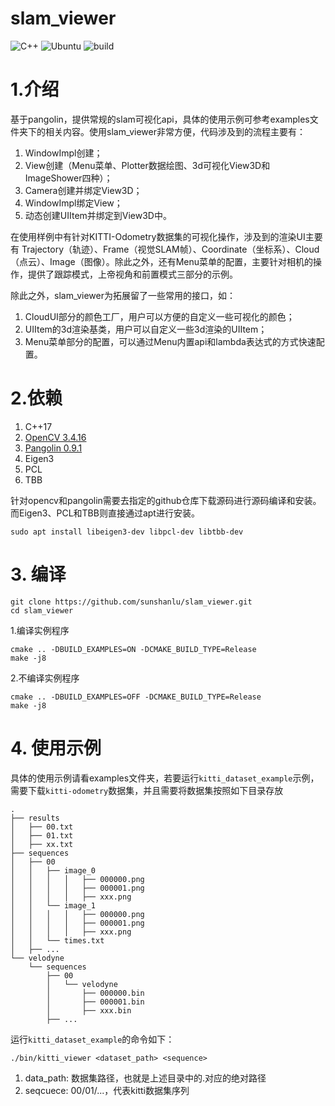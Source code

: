# slam_viewer

![C++](https://img.shields.io/badge/c++-17std-blue)
![Ubuntu](https://img.shields.io/badge/platform-ubuntu20.04-orange)
![build](https://img.shields.io/badge/build-pass-green)

# 1.介绍



基于pangolin，提供常规的slam可视化api，具体的使用示例可参考examples文件夹下的相关内容。使用slam_viewer非常方便，代码涉及到的流程主要有：

1. WindowImpl创建；
2. View创建（Menu菜单、Plotter数据绘图、3d可视化View3D和ImageShower四种）；
3. Camera创建并绑定View3D；
4. WindowImpl绑定View；
5. 动态创建UIItem并绑定到View3D中。

在使用样例中有针对KITTI-Odometry数据集的可视化操作，涉及到的渲染UI主要有 Trajectory（轨迹）、Frame（视觉SLAM帧）、Coordinate（坐标系）、Cloud（点云）、Image（图像）。除此之外，还有Menu菜单的配置，主要针对相机的操作，提供了跟踪模式，上帝视角和前置模式三部分的示例。

除此之外，slam_viewer为拓展留了一些常用的接口，如：
1. CloudUI部分的颜色工厂，用户可以方便的自定义一些可视化的颜色；
2. UIItem的3d渲染基类，用户可以自定义一些3d渲染的UIItem；
3. Menu菜单部分的配置，可以通过Menu内置api和lambda表达式的方式快速配置。

# 2.依赖
1. C++17
2. [OpenCV 3.4.16](https://github.com/opencv/opencv/releases/tag/3.4.16)
3. [Pangolin 0.9.1](https://github.com/stevenlovegrove/Pangolin/releases/tag/v0.9.1)
4. Eigen3
5. PCL
6. TBB

针对opencv和pangolin需要去指定的github仓库下载源码进行源码编译和安装。而Eigen3、PCL和TBB则直接通过apt进行安装。
```shell
sudo apt install libeigen3-dev libpcl-dev libtbb-dev
```

# 3. 编译

```shell
git clone https://github.com/sunshanlu/slam_viewer.git
cd slam_viewer
```

1.编译实例程序
```shell
cmake .. -DBUILD_EXAMPLES=ON -DCMAKE_BUILD_TYPE=Release
make -j8
```

2.不编译实例程序
```shell
cmake .. -DBUILD_EXAMPLES=OFF -DCMAKE_BUILD_TYPE=Release
make -j8
```

# 4. 使用示例
具体的使用示例请看examples文件夹，若要运行`kitti_dataset_example`示例，需要下载`kitti-odometry`数据集，并且需要将数据集按照如下目录存放
```shell
.
├── results
│   ├── 00.txt
│   ├── 01.txt
│   ├── xx.txt
├── sequences
│   ├── 00
│   │   ├── image_0
│   │   │   │   ├── 000000.png
│   │   │   │   ├── 000001.png  
│   │   │   │   ├── xxx.png  
│   │   └── image_1
│   │   │   │   ├── 000000.png
│   │   │   │   ├── 000001.png  
│   │   │   │   ├── xxx.png  
│   │   └── times.txt
│   ├── ...
└── velodyne
    └── sequences
        ├── 00
        │   └── velodyne
        │       ├── 000000.bin
        │       ├── 000001.bin
        │       ├── xxx.bin
        ├── ...
```

运行`kitti_dataset_example`的命令如下：
```shell
./bin/kitti_viewer <dataset_path> <sequence>
```
1. data_path: 数据集路径，也就是上述目录中的.对应的绝对路径
2. seqcuece: 00/01/...，代表kitti数据集序列
